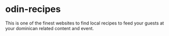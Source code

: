 # odin-recipes

This is one of the finest websites to find local recipes to feed your guests at your dominican related content and event.